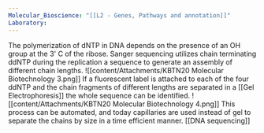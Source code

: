 ```yaml
---
Molecular_Bioscience: "[[L2 - Genes, Pathways and annotation]]"
Laboratory:
---
```

The polymerization of dNTP in DNA depends on the presence of an OH group at the 3' C of the ribose. Sanger sequencing utilizes chain terminating ddNTP during the replication a sequence to generate an assembly of different chain lengths. ![[content/Attachments/KBTN20 Molecular Biotechnology 3.png]]
If a fluorescent label is attached to each of the four ddNTP and the chain fragments of different lengths are separated in a [[Gel Electrophoresis]] the whole sequence can be identified. ![[content/Attachments/KBTN20 Molecular Biotechnology 4.png]]
This process can be automated, and today capillaries are used instead of gel to separate the chains by size in a time efficient manner. 
[[DNA sequencing]]